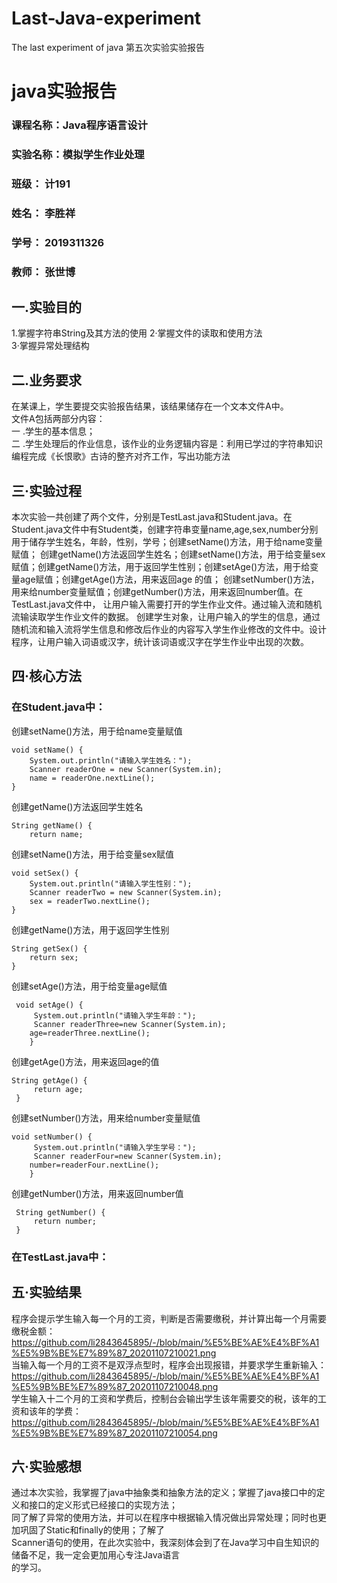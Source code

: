 # Last-Java-experiment
The last experiment of java
第五次实验实验报告
# java实验报告
###  课程名称：Java程序语言设计
### 实验名称：模拟学生作业处理
### 班级： 计191
### 姓名： 李胜祥 
### 学号： 2019311326
### 教师： 张世博
## 一.实验目的
1.掌握字符串String及其方法的使用
2·掌握文件的读取和使用方法   
3·掌握异常处理结构   
## 二.业务要求
   在某课上，学生要提交实验报告结果，该结果储存在一个文本文件A中。  
   文件A包括两部分内容：  
   一 .学生的基本信息；  
   二 .学生处理后的作业信息，该作业的业务逻辑内容是：利用已学过的字符串知识编程完成《长恨歌》古诗的整齐对齐工作，写出功能方法
## 三·实验过程
  本次实验一共创建了两个文件，分别是TestLast.java和Student.java。在Student.java文件中有Student类，创建字符串变量name,age,sex,number分别用于储存学生姓名，年龄，性别，学号；创建setName()方法，用于给name变量赋值；
  创建getName()方法返回学生姓名；创建setName()方法，用于给变量sex赋值；创建getName()方法，用于返回学生性别；创建setAge()方法，用于给变量age赋值；创建getAge()方法，用来返回age
  的值； 创建setNumber()方法，用来给number变量赋值；创建getNumber()方法，用来返回number值。在TestLast.java文件中， 让用户输入需要打开的学生作业文件。通过输入流和随机流输读取学生作业文件的数据。
  创建学生对象，让用户输入的学生的信息，通过随机流和输入流将学生信息和修改后作业的内容写入学生作业修改的文件中。设计程序，让用户输入词语或汉字，统计该词语或汉字在学生作业中出现的次数。
## 四·核心方法
###  在Student.java中：  
  创建setName()方法，用于给name变量赋值
  
	void setName() {
		System.out.println("请输入学生姓名：");
		Scanner readerOne = new Scanner(System.in);
		name = readerOne.nextLine();
	}
  
   创建getName()方法返回学生姓名
   
	String getName() {
		return name;
    
   创建setName()方法，用于给变量sex赋值
   
	void setSex() {
		System.out.println("请输入学生性别：");
		Scanner readerTwo = new Scanner(System.in);
		sex = readerTwo.nextLine();
	}
  
   创建getName()方法，用于返回学生性别
   
	String getSex() {
		return sex;
	}
  
   创建setAge()方法，用于给变量age赋值
   
	 void setAge() {
		 System.out.println("请输入学生年龄：");
		 Scanner readerThree=new Scanner(System.in);
		age=readerThree.nextLine();
		}
    
   创建getAge()方法，用来返回age的值
   
	String getAge() {
		 return age;
	 }
   
   创建setNumber()方法，用来给number变量赋值
    
    void setNumber() {
		 System.out.println("请输入学生学号：");
		 Scanner readerFour=new Scanner(System.in);
		number=readerFour.nextLine();
		}
    
   创建getNumber()方法，用来返回number值
   
	 String getNumber() {
		 return number;
	 }
   	
### 在TestLast.java中：   
  
	
## 五·实验结果
程序会提示学生输入每一个月的工资，判断是否需要缴税，并计算出每一个月需要缴税金额：  
https://github.com/li2843645895/-/blob/main/%E5%BE%AE%E4%BF%A1%E5%9B%BE%E7%89%87_20201107210021.png  
当输入每一个月的工资不是双浮点型时，程序会出现报错，并要求学生重新输入：  
https://github.com/li2843645895/-/blob/main/%E5%BE%AE%E4%BF%A1%E5%9B%BE%E7%89%87_20201107210048.png  
学生输入十二个月的工资和学费后，控制台会输出学生该年需要交的税，该年的工资和该年的学费：
https://github.com/li2843645895/-/blob/main/%E5%BE%AE%E4%BF%A1%E5%9B%BE%E7%89%87_20201107210054.png
## 六·实验感想
通过本次实验，我掌握了java中抽象类和抽象方法的定义；掌握了java接口中的定义和接口的定义形式已经接口的实现方法；  
同了解了异常的使用方法，并可以在程序中根据输入情况做出异常处理；同时也更加巩固了Static和finally的使用；了解了  
Scanner语句的使用，在此次实验中，我深刻体会到了在Java学习中自生知识的储备不足，我一定会更加用心专注Java语言  
的学习。
